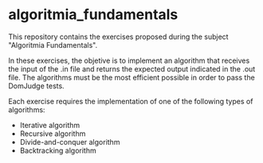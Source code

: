 # algoritmia_fundamentals
This repository contains the exercises proposed during the subject "Algoritmia Fundamentals". 

In these exercises, the objetive is to implement an algorithm that receives the input of the .in file and returns the expected output indicated in the .out file. The algorithms must be the most efficient possible in order to pass the DomJudge tests. 

Each exercise requires the implementation of one of the following types of algorithms:
- Iterative algorithm
- Recursive algorithm
- Divide-and-conquer algorithm
- Backtracking algorithm
